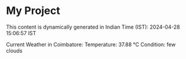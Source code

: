 # My Project

This content is dynamically generated in Indian Time (IST): 2024-04-28 15:06:57 IST


Current Weather in Coimbatore:
Temperature: 37.88 °C
Condition: few clouds
